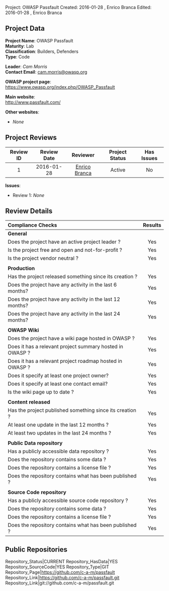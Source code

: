 Project:     OWASP Passfault
Created:     2016-01-28 , Enrico Branca
Edited:      2016-01-28 , Enrico Branca  


[//]: # (BE SURE THERE ARE NO EMPTY LINES BEFORE 'Project')  
[//]: # (end each line of the metadata with TWO spaces before the newline)  
[//]: # (insert TWO blank lines after the metadata)  
[//]: # (<ADD YOUR TEXT STARTING FROM HERE>)  


## Project Data  

**Project Name**: OWASP Passfault  
**Maturity**: Lab  
**Classification**: Builders, Defenders  
**Type**: Code  

**Leader**: *Cam Morris*  
**Contact Email**: <cam.morris@owasp.org>  


**OWASP project page**:  
<https://www.owasp.org/index.php/OWASP_Passfault>

**Main website**:  
<http://www.passfault.com/>

**Other websites**:  
- *None*

## Project Reviews  

| **Review ID** |   **Review Date**   |  **Reviewer**              |  **Project Status** |  **Has Issues**  |  
|:-------------:|:-------------------:|:--------------------------:|:-------------------:|:----------------:|  
| 1             | 2016-01-28          | [Enrico Branca][001]        |    Active           |     No           |  

[001]: ../lists/reviewers#enrico_branca

**Issues**:
- Review 1:  *None*


## Review Details  

|     **Compliance Checks**                                   |    **Results**     |
|:------------------------------------------------------------|:------------------:|
|     **General**                                             |                    |
| Does the project have an active project leader ?            |      Yes           |
| Is the project free and open and not-for-profit ?           |      Yes           |
| Is the project vendor neutral ?                             |      Yes           |
|                                                             |                    |
|     **Production**                                          |                    |
| Has the project released something since its creation ?     |      Yes           |
| Does the project have any activity in the last 6 months?    |      Yes           |
| Does the project have any activity in the last 12 months?   |      Yes           |
| Does the project have any activity in the last 24 months?   |      Yes           |
|                                                             |                    |
|     **OWASP Wiki**                                          |                    |
| Does the project have a wiki page hosted in OWASP ?         |      Yes           |
| Does it has a relevant project summary hosted in OWASP ?    |      Yes           |
| Does it has a relevant project roadmap hosted in OWASP ?    |      Yes           |
| Does it specify at least one project owner?                 |      Yes           |
| Does it specify at least one contact email?                 |      Yes           |
| Is the wiki page up to date ?                               |      Yes           |
|                                                             |                    |
|     **Content released**                                    |                    |
| Has the project published something since its creation ?    |      Yes           |
| At least one update in the last 12 months ?                 |      Yes           |
| At least two updates in the last 24 months ?                |      Yes           |
|                                                             |                    |
|     **Public Data repository**                              |                    |
| Has a publicly accessible data repository ?                 |      Yes           |
| Does the repository contains some data ?                    |      Yes           |
| Does the repository contains a license file ?               |      Yes           |
| Does the repository contains what has been published ?      |      Yes           |
|                                                             |                    |
|     **Source Code repository**                              |                    |
| Has a publicly accessible source code repository ?          |      Yes           |
| Does the repository contains some data ?                    |      Yes           |
| Does the repository contains a license file ?               |      Yes           |
| Does the repository contains what has been published ?      |      Yes           |



## Public Repositories  

Repository_Status|CURRENT
Repository_HasData|YES
Repository_SourceCode|YES
Repository_Type|GIT
Repository_Page|<https://github.com/c-a-m/passfault>
Repository_Link|<https://github.com/c-a-m/passfault.git>
Repository_Link|git://github.com/c-a-m/passfault.git


[//]: # (<STOP HERE - do not write anything after this point !!! >)
